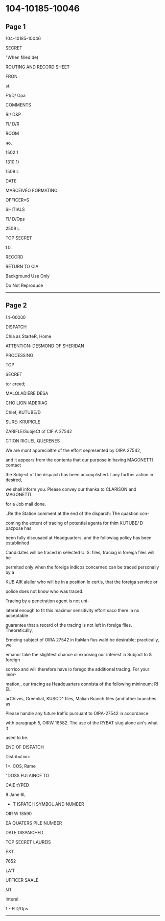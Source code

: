 # 104-10185-10046

## Page 1

104-10185-10046

SECRET

"When filled de)

ROUTING AND RECORD SHEET

FRON

st.

F1/D/ Opa

COMMENTS

RI/ D&P

FI/ D/R

ROOM

но.

1502 1

1310 1)

1509 L

DATE

MARCEIVÉO FORMATINO

OFFICER*S

SHITIALS

FI/ D/Ops

2509 L

TOP SECRET

10.

RECORD

RETURN TO CIA

Background Use Only

Do Not Reproduce

---

## Page 2

14-00000

DISPATCH

Chia as StarteR, Home

ATTENTION: DESMOND OF SHERIDAN

PROCESSING

TOP

SECRET

tor creed;

MALQLADIERE DESA

CHO LION IADERIAG

Chief, KUTUBE/D

SURE: KRUPICLE

ZARIFLE/SubjeCt of CIF A 27542

CTION RIGUEL QUERENES

We are mont apprecialtre of the effort sepresented by OIRA 27542,

and it appears from the contenta that our purpose in having MAGONETTI contact

the Subject of the dispaich has been accouplished. I any further action in desired,

we shall inform you. Please convey our thanka to CLARISON and MAGONETTI

for a Job mail done.

..Re the Station comment at the end of the disparch: The quastion con-

coming the extent of tracing of potential agenta for thim KUTUBE/ D pazpose has

been fully discusaed at Headguarters, and the followiag policy has been establinhed

Candidates will be traced in selected U. S. files; traciag in foreiga files will be

permited only when the foreiga indicos concerned can be traced personaily by a

KUB AIK alaller who will be in a position lo certis, that the foreiga service or

police does not know who was traced.

Tracing by a penetration agent is not uni-

lateral enough to fit this maximur sensitivity effort saco there la no acceptable

guarantee that a recard of the tracing is not left in foreiga flles. Theoretically,

Ermcing subject of OIRA 27542 in ItaMan fius wald be desirable; practically, we

emanor take the slightest chance ol exposing our interest in Subjoct to & foreign

sorrico and will therefore have lo forego the additional tracing. For your iníor-

mation,. our tracing as Headquarters connista of the following mininoum: RI EL

arChives, Greenliat, KUSCD^ files, Malian Branch files (and other branches as

Please handle any future Iralfic pursuant to OIRA-27542 in accordance

wIth paragraph 5, OIRW 18582. The use of the RYBAT slug alone ain's what it

used to be.

END OF DISPATCH

Distribution:

1=. COS, Rame

"DOSS FULAINCE TO

CAlE tYPED

8 Jane 6L

- T ISPATCH SYMBOL AND NUMBER

OIR W 18590

EA QUATERS PILE NUMBER

DATE DISPAICHED

TOP SECRET LAURElS

EXT

7652

LA'T

UFFICER SAALE

/J1

Interal:

1 - FID/Ops

---

